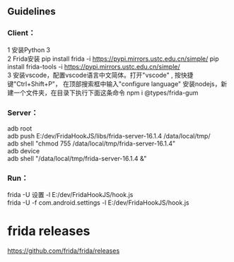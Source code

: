
## Guidelines
### Client：  
1 安装Python 3  
2 Frida安装 pip install frida -i https://pypi.mirrors.ustc.edu.cn/simple/  pip install frida-tools -i https://pypi.mirrors.ustc.edu.cn/simple/  
3 安装vscode，配置vscode语言中文简体。打开"vscode" , 按快捷键"Ctrl+Shift+P"， 在顶部搜索框中输入"configure language" 安装nodejs，新建一个文件夹，在目录下执行下面这条命令 npm i @types/frida-gum  


### Server：
adb root  
adb push E:/dev/FridaHookJS/libs/frida-server-16.1.4 /data/local/tmp/  
adb shell "chmod 755 /data/local/tmp/frida-server-16.1.4"  
adb device  
adb shell "/data/local/tmp/frida-server-16.1.4 &"  

### Run：
 frida -U  设置 -l E:/dev/FridaHookJS/hook.js   
 frida -U  -f com.android.settings -l E:/dev/FridaHookJS/hook.js

# frida releases
https://github.com/frida/frida/releases
